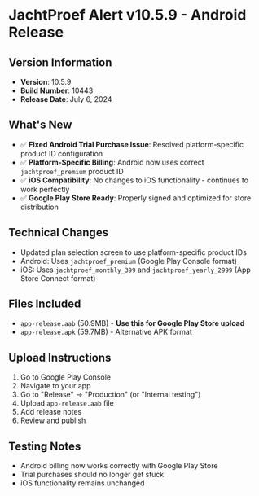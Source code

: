 # JachtProef Alert v10.5.9 - Android Release

## Version Information
- **Version**: 10.5.9
- **Build Number**: 10443
- **Release Date**: July 6, 2024

## What's New
- ✅ **Fixed Android Trial Purchase Issue**: Resolved platform-specific product ID configuration
- ✅ **Platform-Specific Billing**: Android now uses correct `jachtproef_premium` product ID
- ✅ **iOS Compatibility**: No changes to iOS functionality - continues to work perfectly
- ✅ **Google Play Store Ready**: Properly signed and optimized for store distribution

## Technical Changes
- Updated plan selection screen to use platform-specific product IDs
- Android: Uses `jachtproef_premium` (Google Play Console format)
- iOS: Uses `jachtproef_monthly_399` and `jachtproef_yearly_2999` (App Store Connect format)

## Files Included
- `app-release.aab` (50.9MB) - **Use this for Google Play Store upload**
- `app-release.apk` (59.7MB) - Alternative APK format

## Upload Instructions
1. Go to Google Play Console
2. Navigate to your app
3. Go to "Release" → "Production" (or "Internal testing")
4. Upload `app-release.aab` file
5. Add release notes
6. Review and publish

## Testing Notes
- Android billing now works correctly with Google Play Store
- Trial purchases should no longer get stuck
- iOS functionality remains unchanged 
